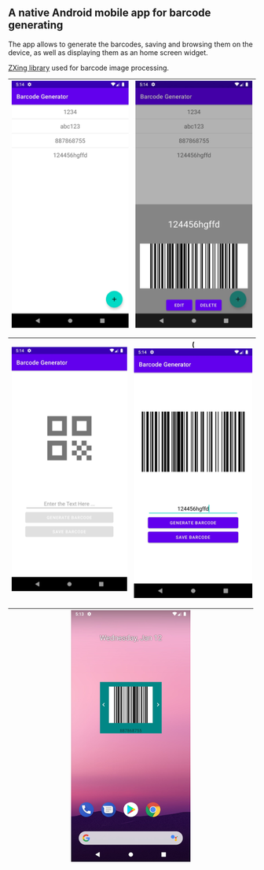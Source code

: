 ## A native Android mobile app for barcode generating


The app allows to generate the barcodes, saving and browsing them on the device, as well as displaying them as an home screen widget.

[ZXing library](https://github.com/zxing/zxing) used for barcode image processing.

|<img src="screenshots/barcodes_list.jpg" alt="drawing" width="100%"/>|<img src="screenshots/barcode_preview.jpg" alt="drawing" width="100%"/>|
|--|--|

|<img src="screenshots/new_barcode_intial.jpg" alt="drawing" width="100%"/>|(<img src="screenshots/new_barcode.jpg" alt="drawing" width="100%"/>|
|--|--|


|<center><img src="screenshots/widget.jpg" alt="drawing" width="50%"/></Center>|
|--|